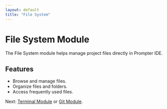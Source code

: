 ```yaml
---
layout: default
title: "File System"
---
```


# File System Module

The File System module helps manage project files directly in Prompter IDE.

## Features
- Browse and manage files.
- Organize files and folders.
- Access frequently used files.

Next: [Terminal Module](terminal.html) or [Git Module](git.html).
